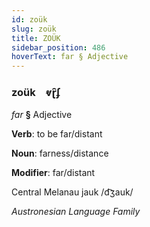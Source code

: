 ```yaml
---
id: zoük
slug: zoük
title: ZOÜK
sidebar_position: 486
hoverText: far § Adjective
---
```


### zoük&emsp;<span kind="abugida">ⱴɽ̑ʄ</span>

*far* **§** Adjective

**Verb**: to be far/distant

**Noun**: farness/distance

**Modifier**: far/distant

Central Melanau jauk /d͡ʒauk/

*Austronesian Language Family*